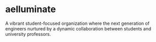 # aelluminate
A vibrant student-focused organization where the next generation of engineers nurtured by a dynamic collaboration between students and university professors. 
